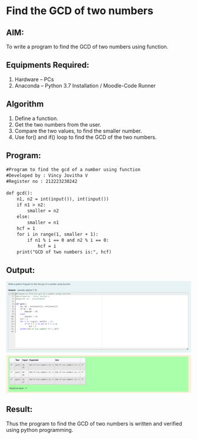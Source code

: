 # Find the GCD of two numbers

## AIM:
To write a program to find the GCD of two numbers using function.

## Equipments Required:
1. Hardware – PCs
2. Anaconda – Python 3.7 Installation / Moodle-Code Runner

## Algorithm
1. Define a function.
2. Get the two numbers from the user.
3. Compare the two values, to find the smaller number.
4. Use for() and if() loop to find the GCD of the two numbers.

## Program:
```
#Program to find the gcd of a number using function
#Developed by : Vincy Jovitha V
#Register no : 212223230242

def gcd():
    n1, n2 = int(input()), int(input())
    if n1 > n2:
        smaller = n2
    else:
        smaller = n1
    hcf = 1
    for i in range(1, smaller + 1):
        if n1 % i == 0 and n2 % i == 0:
            hcf = i
    print("GCD of two numbers is:", hcf)

```

## Output:
![alt text](exp4.png)

## Result:
Thus the program to find the GCD of two numbers is written and verified using python programming.
